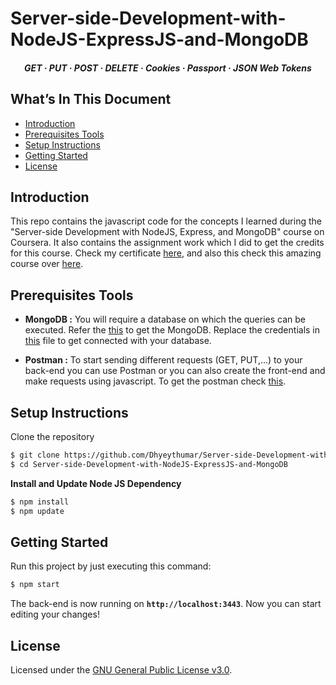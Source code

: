 # Server-side-Development-with-NodeJS-ExpressJS-and-MongoDB


<h5 align="center">
    GET
  <span> · </span>
  PUT
  <span> · </span>
  POST
  <span> · </span>
  DELETE
  <span> · </span>
  Cookies
  <span> · </span>
  Passport
  <span> · </span>
  JSON Web Tokens
</h5>


## What’s In This Document
- [Introduction](#introduction)
- [Prerequisites Tools](#prerequisites-tools)
- [Setup Instructions](#setup-instructions)
- [Getting Started](#getting-started)
- [License](#license)


## Introduction
This repo contains the javascript code for the concepts I learned during the "Server-side Development with NodeJS, Express, and MongoDB" course on Coursera. It also contains the assignment work which I did to get the credits for this course. Check my certificate [here](https://www.coursera.org/account/accomplishments/verify/GDNNQP4VUQRT), and also this check this amazing course over [here](https://www.coursera.org/learn/server-side-nodejs).


## Prerequisites Tools

- **MongoDB :**
You will require a database on which the queries can be executed. Refer the [this](https://www.mongodb.com/) to get the MongoDB. Replace the credentials in [this](./config.js) file to get connected with your database.

- **Postman :**
To start sending different requests (GET, PUT,...) to your back-end you can use Postman or you can also create the front-end and make requests using javascript. To get the postman check [this](https://www.postman.com/).


## Setup Instructions
Clone the repository
```bash
$ git clone https://github.com/Dhyeythumar/Server-side-Development-with-NodeJS-ExpressJS-and-MongoDB.git
$ cd Server-side-Development-with-NodeJS-ExpressJS-and-MongoDB
```
**Install and Update Node JS Dependency**
```bash
$ npm install
$ npm update
```


## Getting Started
Run this project by just executing this command:
```bash
$ npm start
```
The back-end is now running on **`http://localhost:3443`**. Now you can start editing your changes!


## License
Licensed under the [GNU General Public License v3.0](./LICENSE).